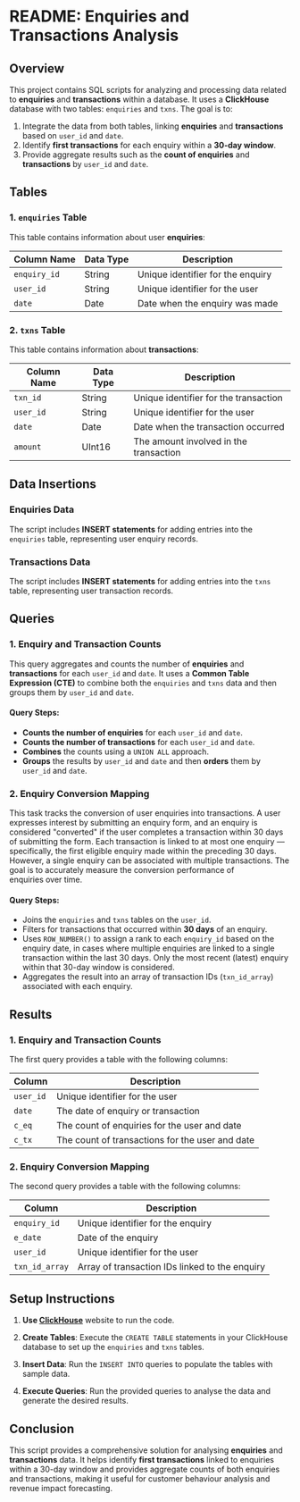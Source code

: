 # README: Enquiries and Transactions Analysis

## Overview

This project contains SQL scripts for analyzing and processing data related to **enquiries** and **transactions** within a database. It uses a **ClickHouse** database with two tables: `enquiries` and `txns`. The goal is to:

1. Integrate the data from both tables, linking **enquiries** and **transactions** based on `user_id` and `date`.
2. Identify **first transactions** for each enquiry within a **30-day window**.
3. Provide aggregate results such as the **count of enquiries** and **transactions** by `user_id` and `date`.

## Tables

### 1. `enquiries` Table

This table contains information about user **enquiries**:

| Column Name  | Data Type | Description                               |
|--------------|-----------|-------------------------------------------|
| `enquiry_id` | String    | Unique identifier for the enquiry         |
| `user_id`    | String    | Unique identifier for the user            |
| `date`       | Date      | Date when the enquiry was made            |

### 2. `txns` Table

This table contains information about **transactions**:

| Column Name  | Data Type | Description                               |
|--------------|-----------|-------------------------------------------|
| `txn_id`     | String    | Unique identifier for the transaction     |
| `user_id`    | String    | Unique identifier for the user            |
| `date`       | Date      | Date when the transaction occurred        |
| `amount`     | UInt16    | The amount involved in the transaction    |

## Data Insertions

### Enquiries Data

The script includes **INSERT statements** for adding entries into the `enquiries` table, representing user enquiry records.

### Transactions Data

The script includes **INSERT statements** for adding entries into the `txns` table, representing user transaction records.

## Queries

### 1. Enquiry and Transaction Counts

This query aggregates and counts the number of **enquiries** and **transactions** for each `user_id` and `date`. It uses a **Common Table Expression (CTE)** to combine both the `enquiries` and `txns` data and then groups them by `user_id` and `date`.

#### Query Steps:
- **Counts the number of enquiries** for each `user_id` and `date`.
- **Counts the number of transactions** for each `user_id` and `date`.
- **Combines** the counts using a `UNION ALL` approach.
- **Groups** the results by `user_id` and `date` and then **orders** them by `user_id` and `date`.

### 2. Enquiry Conversion Mapping 

This task tracks the conversion of user enquiries into transactions. A user expresses interest by submitting an enquiry form, and an enquiry is considered "converted" if the user completes a transaction within 30 days of submitting the form. Each transaction is linked to at most one enquiry — specifically, the first eligible enquiry made within the preceding 30 days. However, a single enquiry can be associated with multiple transactions. The goal is to accurately measure the conversion performance of enquiries over time.

#### Query Steps:
- Joins the `enquiries` and `txns` tables on the `user_id`.
- Filters for transactions that occurred within **30 days** of an enquiry.
- Uses `ROW_NUMBER()` to assign a rank to each `enquiry_id` based on the enquiry date, in cases where multiple enquiries are linked to a single transaction within 
  the last 30 days. Only the most recent (latest) enquiry within that 30-day window is considered.
- Aggregates the result into an array of transaction IDs (`txn_id_array`) associated with each enquiry.

## Results

### 1. Enquiry and Transaction Counts

The first query provides a table with the following columns:

| Column    | Description                        |
|-----------|------------------------------------|
| `user_id` | Unique identifier for the user    |
| `date`    | The date of enquiry or transaction |
| `c_eq`    | The count of enquiries for the user and date |
| `c_tx`    | The count of transactions for the user and date |

### 2. Enquiry Conversion Mapping

The second query provides a table with the following columns:

| Column       | Description                                            |
|--------------|--------------------------------------------------------|
| `enquiry_id` | Unique identifier for the enquiry                      |
| `e_date`     | Date of the enquiry                                    |
| `user_id`    | Unique identifier for the user                         |
| `txn_id_array` | Array of transaction IDs linked to the enquiry        |

## Setup Instructions

1. **Use [ClickHouse](https://fiddle.clickhouse.com/)** website to run the code.

2. **Create Tables**: Execute the `CREATE TABLE` statements in your ClickHouse database to set up the `enquiries` and `txns` tables.

3. **Insert Data**: Run the `INSERT INTO` queries to populate the tables with sample data.

4. **Execute Queries**: Run the provided queries to analyse the data and generate the desired results.

## Conclusion

This script provides a comprehensive solution for analysing **enquiries** and **transactions** data. It helps identify **first transactions** linked to enquiries within a 30-day window and provides aggregate counts of both enquiries and transactions, making it useful for customer behaviour analysis and revenue impact forecasting.
